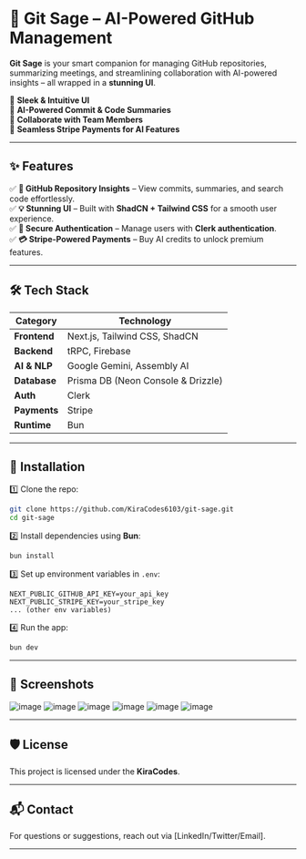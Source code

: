 
# 🚀 Git Sage – AI-Powered GitHub Management  

**Git Sage** is your smart companion for managing GitHub repositories, summarizing meetings, and streamlining collaboration with AI-powered insights – all wrapped in a **stunning UI**.  

🌟 **Sleek & Intuitive UI**  
🔹 **AI-Powered Commit & Code Summaries**   
🔹 **Collaborate with Team Members**  
🔹 **Seamless Stripe Payments for AI Features**  

---

## ✨ Features  

✅ **📂 GitHub Repository Insights** – View commits, summaries, and search code effortlessly.   
✅ **💡 Stunning UI** – Built with **ShadCN + Tailwind CSS** for a smooth user experience.  
✅ **🔑 Secure Authentication** – Manage users with **Clerk authentication**.  
✅ **💳 Stripe-Powered Payments** – Buy AI credits to unlock premium features.  

---

## 🛠️ Tech Stack  

| Category         | Technology |
|----------------|------------|
| **Frontend**   | Next.js, Tailwind CSS, ShadCN |
| **Backend**    | tRPC, Firebase |
| **AI & NLP**   | Google Gemini, Assembly AI |
| **Database**   | Prisma DB (Neon Console & Drizzle) |
| **Auth**       | Clerk |
| **Payments**   | Stripe |
| **Runtime**    | Bun |

---

## 🚀 Installation  

1️⃣ Clone the repo:  
```bash
git clone https://github.com/KiraCodes6103/git-sage.git
cd git-sage
```
2️⃣ Install dependencies using **Bun**:  
```bash
bun install
```
3️⃣ Set up environment variables in `.env`:  
```
NEXT_PUBLIC_GITHUB_API_KEY=your_api_key
NEXT_PUBLIC_STRIPE_KEY=your_stripe_key
... (other env variables)
```
4️⃣ Run the app:  
```bash
bun dev
```

---

## 📸 Screenshots  
![image](https://github.com/user-attachments/assets/f38125f0-352b-4ef5-aa0f-1c9ceb7319ce)
![image](https://github.com/user-attachments/assets/e71ce51a-18a4-4c23-8055-f11300f4d1a3)
![image](https://github.com/user-attachments/assets/9e716c6c-8b84-4677-85d0-f942a20812fb)
![image](https://github.com/user-attachments/assets/515951f8-9f41-4793-b395-850327922894)
![image](https://github.com/user-attachments/assets/c98ec93d-0c9e-4fc2-ae6e-b6fe12f9ef82)
![image](https://github.com/user-attachments/assets/8e69f1c8-fc36-41ab-bd17-fdc5f94d77bb)


---

## 🛡️ License  
This project is licensed under the **KiraCodes**.  
 

---

## 📬 Contact  
For questions or suggestions, reach out via [LinkedIn/Twitter/Email].  

---
